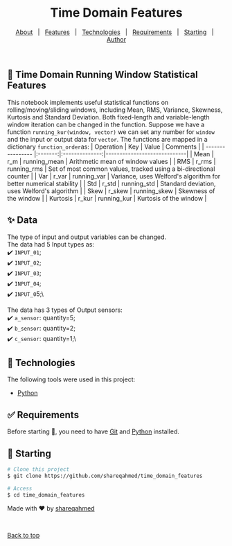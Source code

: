 <h1 align="center">Time Domain Features</h1>



<p align="center">
  <a href="#dart-about">About</a> &#xa0; | &#xa0; 
  <a href="#sparkles-features">Features</a> &#xa0; | &#xa0;
  <a href="#rocket-technologies">Technologies</a> &#xa0; | &#xa0;
  <a href="#white_check_mark-requirements">Requirements</a> &#xa0; | &#xa0;
  <a href="#checkered_flag-starting">Starting</a> &#xa0; | &#xa0;
  <a href="https://github.com/shareqahmed" target="_blank">Author</a>
</p>

<br>

## :dart: Time Domain Running Window Statistical Features  ##
This notebook implements useful statistical functions on rolling/moving/sliding windows, including Mean, RMS, Variance, Skewness, Kurtosis and Standard Deviation. Both fixed-length and variable-length window iteration can be changed in the function. Suppose we have a function `running_kur(window, vector)` we can set any number for `window` and the input or output data for `vector`. The functions are mapped in a dictionary `function_order`as:
| Operation        | Key     | Value          | Comments |
| ---------------- |:-------:|:--------------:|-----------------------------|
| Mean             | r_m     | running_mean   | Arithmetic mean of window values |
| RMS              | r_rms   | running_rms    | Set of most common values, tracked using a bi-directional counter |
| Var              | r_var   | running_var    | Variance, uses Welford's algorithm for better numerical stability |
| Std              | r_std   | running_std    | Standard deviation, uses Welford's algorithm |
| Skew             | r_skew  | running_skew   | Skewness of the window |
| Kurtosis         | r_kur   | running_kur    | Kurtosis of the window |


## :sparkles: Data  ##
The type of input and output variables can be changed.\
The data had 5 Input types as:\
:heavy_check_mark: `INPUT_01`;\
:heavy_check_mark: `INPUT_02`;\
:heavy_check_mark: `INPUT_03`;\
:heavy_check_mark: `INPUT_04`;\
:heavy_check_mark: `INPUT_0`5;\

The data has 3 types of Output sensors:\
:heavy_check_mark: `a_sensor`: quantity=5;\
:heavy_check_mark: `b_sensor`: quantity=2;\
:heavy_check_mark: `c_sensor`: quantity=1;\

## :rocket: Technologies ##

The following tools were used in this project:

- [Python](https://www.python.org/)


## :white_check_mark: Requirements ##

Before starting :checkered_flag:, you need to have [Git](https://git-scm.com) and [Python](https://www.python.org/) installed.

## :checkered_flag: Starting ##

```bash
# Clone this project
$ git clone https://github.com/shareqahmed/time_domain_features

# Access
$ cd time_domain_features

```

Made with :heart: by <a href="https://github.com/shareqahmed" target="_blank">shareqahmed</a>

&#xa0;

<a href="#top">Back to top</a>
